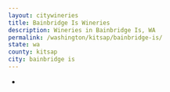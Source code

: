 ```yaml
---
layout: citywineries
title: Bainbridge Is Wineries
description: Wineries in Bainbridge Is, WA
permalink: /washington/kitsap/bainbridge-is/
state: wa
county: kitsap
city: bainbridge is
---
```

-
